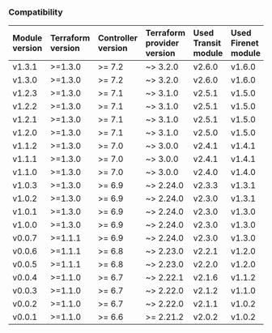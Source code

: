 ### Compatibility
| Module version | Terraform version | Controller version | Terraform provider version | Used Transit module | Used Firenet module |
| :------------- | :---------------- | :----------------- | :------------------------- | :------------------ | :------------------ |
| v1.3.1         | >=1.3.0           | >= 7.2             | ~> 3.2.0                   | v2.6.0              | v1.6.0              |
| v1.3.0         | >=1.3.0           | >= 7.2             | ~> 3.2.0                   | v2.6.0              | v1.6.0              |
| v1.2.3         | >=1.3.0           | >= 7.1             | ~> 3.1.0                   | v2.5.1              | v1.5.0              |
| v1.2.2         | >=1.3.0           | >= 7.1             | ~> 3.1.0                   | v2.5.1              | v1.5.0              |
| v1.2.1         | >=1.3.0           | >= 7.1             | ~> 3.1.0                   | v2.5.1              | v1.5.0              |
| v1.2.0         | >=1.3.0           | >= 7.1             | ~> 3.1.0                   | v2.5.0              | v1.5.0              |
| v1.1.2         | >=1.3.0           | >= 7.0             | ~> 3.0.0                   | v2.4.1              | v1.4.1              |
| v1.1.1         | >=1.3.0           | >= 7.0             | ~> 3.0.0                   | v2.4.1              | v1.4.1              |
| v1.1.0         | >=1.3.0           | >= 7.0             | ~> 3.0.0                   | v2.4.0              | v1.4.0              |
| v1.0.3         | >=1.3.0           | >= 6.9             | ~> 2.24.0                  | v2.3.3              | v1.3.1              |
| v1.0.2         | >=1.3.0           | >= 6.9             | ~> 2.24.0                  | v2.3.0              | v1.3.1              |
| v1.0.1         | >=1.3.0           | >= 6.9             | ~> 2.24.0                  | v2.3.0              | v1.3.0              |
| v1.0.0         | >=1.3.0           | >= 6.9             | ~> 2.24.0                  | v2.3.0              | v1.3.0              |
| v0.0.7         | >=1.1.1           | >= 6.9             | ~> 2.24.0                  | v2.3.0              | v1.3.0              |
| v0.0.6         | >=1.1.1           | >= 6.8             | ~> 2.23.0                  | v2.2.1              | v1.2.0              |
| v0.0.5         | >=1.1.1           | >= 6.8             | ~> 2.23.0                  | v2.2.0              | v1.2.0              |
| v0.0.4         | >=1.1.0           | >= 6.7             | ~> 2.22.1                  | v2.1.6              | v1.1.2              |
| v0.0.3         | >=1.1.0           | >= 6.7             | ~> 2.22.0                  | v2.1.2              | v1.1.0              |
| v0.0.2         | >=1.1.0           | >= 6.7             | ~> 2.22.0                  | v2.1.1              | v1.0.2              |
| v0.0.1         | >=1.1.0           | >= 6.6             | >= 2.21.2                  | v2.0.2              | v1.0.2              |
